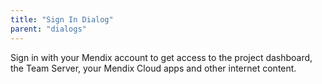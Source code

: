 ```yaml
---
title: "Sign In Dialog"
parent: "dialogs"
---
```

Sign in with your Mendix account to get access to the project dashboard, the Team Server, your Mendix Cloud apps and other internet content.

